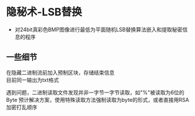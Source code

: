 # 隐秘术-LSB替换
* 对24bit真彩色BMP图像进行最低为平面随机LSB替换算法嵌入和提取秘密信息的程序

## 一些细节
  在隐藏二进制流前加入预制区块，存储结束信息  
  目前同一输出为txt格式
  
  遇到问题，二进制读取文件发现并非一字节一字节读取，如"%"被读取为6位的Byte
  预计解决方案，使用特殊读取方法强制读取为byte的形式，或者直接用RSA加密打乱顺序
  